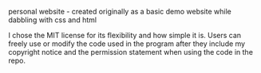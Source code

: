 personal website - created originally as a basic demo website while dabbling with css and html 

I chose the MIT license for its flexibility and how simple it is. Users can freely use or modify the code used in the program after they include my copyright notice and the permission statement when using the code in the repo.
